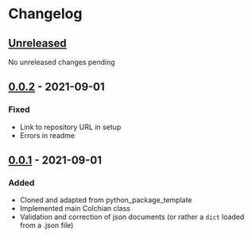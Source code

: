 # Changelog

## [Unreleased]

No unreleased changes pending

## [0.0.2] - 2021-09-01

### Fixed
  - Link to repository URL in setup
  - Errors in readme

## [0.0.1] - 2021-09-01

### Added
  - Cloned and adapted from python_package_template
  - Implemented main Colchian class
  - Validation and correction of json documents (or rather a `dict` loaded from a .json file) 

[Unreleased]: /../../../
[0.0.2]: /../../../tags/0.0.2
[0.0.1]: /../../../tags/0.0.1
